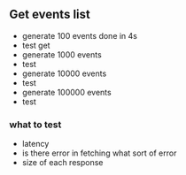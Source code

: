 ## Get events list
- generate 100 events done in 4s
- test get 
- generate 1000 events
- test
- generate 10000 events
- test
- generate 100000 events
- test
### what to test
- latency
- is there error in fetching what sort of error
- size of each response

